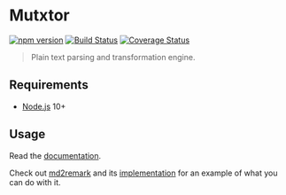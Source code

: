 # Mutxtor

[![npm version](https://badge.fury.io/js/mutxtor.svg)](https://badge.fury.io/js/mutxtor)
[![Build Status](https://travis-ci.org/AlphaHydrae/mutxtor.svg?branch=master)](https://travis-ci.org/AlphaHydrae/mutxtor)
[![Coverage Status](https://coveralls.io/repos/github/AlphaHydrae/mutxtor/badge.svg?branch=master)](https://coveralls.io/github/AlphaHydrae/mutxtor?branch=master)

> Plain text parsing and transformation engine.





## Requirements

* [Node.js][node] 10+





## Usage

Read the [documentation][docs].

Check out [md2remark][md2remark] and its [implementation][md2remark-src] for an
example of what you can do with it.





[docs]: docs/
[md2remark]: https://github.com/AlphaHydrae/md2remark
[md2remark-src]: https://github.com/AlphaHydrae/md2remark/blob/071bfcce6c06f68fbf27fbbcf1801653b34d9d70/src/md2remark.js
[node]: https://nodejs.org/en/
